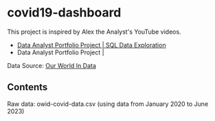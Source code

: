 # covid19-dashboard

This project is inspired by Alex the Analyst's YouTube videos.

- [Data Analyst Portfolio Project | SQL Data Exploration](https://www.youtube.com/watch?v=qfyynHBFOsM)
- Data Analyst Portfolio Project |

Data Source: [Our World In Data](https://ourworldindata.org/covid-deaths)

## Contents

Raw data: owid-covid-data.csv (using data from January 2020 to June 2023)

